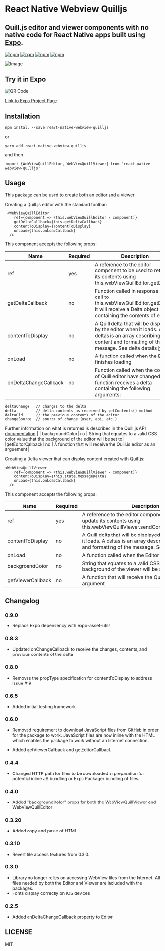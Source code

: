 # React Native Webview Quilljs
## Quill.js editor and viewer components with no native code for React Native apps built using [Expo](https://expo.io/).

[![npm](https://img.shields.io/npm/v/react-native-webview-quilljs.svg)](https://www.npmjs.com/package/react-native-webview-quilljs)
[![npm](https://img.shields.io/npm/dm/react-native-webview-quilljs.svg)](https://www.npmjs.com/package/react-native-webview-quilljs)
[![npm](https://img.shields.io/npm/dt/react-native-webview-quilljs.svg)](https://www.npmjs.com/package/react-native-webview-quilljs)
[![npm](https://img.shields.io/npm/l/react-native-webview-quilljs.svg)](https://github.com/react-native-component/react-native-webview-quilljs/blob/master/LICENSE)


![Image](https://thumbs.gfycat.com/CelebratedSilentDromedary-size_restricted.gif)

## Try it in Expo
![QR Code](https://github.com/reggie3/react-native-webview-quilljs/blob/master/expo-qr-code.png)


[Link to Expo Project Page](https://expo.io/@reggie3/react-native-webview-quilljs)


## Installation
~~~
npm install --save react-native-webview-quilljs
~~~
or 
~~~
yarn add react-native-webview-quilljs
~~~

and then
~~~
import {WebViewQuillEditor, WebViewQuillViewer} from 'react-native-webview-quilljs'
~~~

## Usage
This package can be used to create both an editor and a viewer

Creating a Quill.js editor with the standard toolbar:
~~~~
 <WebViewQuillEditor
    ref={component => (this.webViewQuillEditor = component)}
    getDeltaCallback={this.getDeltaCallback}
    contentToDisplay={contentToDisplay}
    onLoad={this.onLoadCallback}
  />
~~~~

This component accepts the following props:


| Name                   | Required      | Description |
| ---------------------- | ------------- | ----------- |
| ref            |    yes        | A reference to the editor component to be used to retrieve its contents using     this.webViewQuillEditor.getDelta();
| getDeltaCallback  |    no        | Function called in response to a call to this.webViewQuillEditor.getDelta().  It will receive a Delta object containing the contents of editor |
| contentToDisplay     |    no        | A Quill delta that will be displayed by the editor when it loads. A deltas is an array describing the content and formatting of the message.  See delta details [here](https://quilljs.com/guides/designing-the-delta-format/)|
| onLoad | no| A function called when the Editor finishes loading |
| onDeltaChangeCallback | no | Function called when the contents of Quill editor have changed.  The function receives a delta containing the following arguments:
~~~
deltaChange   // changes to the delta
delta         // delta contents as received by getContents() mothod
deltaOld      // the previous contents of the editor
changeSource  // source of change (user, api, etc.)
 ~~~      
Further information on what is returned is described in the Quill.js API [documentation](https://quilljs.com/docs/api/events.html) |
| backgroundColor| no | String that equates to a valid CSS color value that the background of the editor will be set to|
|getEditorCallback| no | A function that will receive the Quill.js editor as an arguement |


Creating a Delta viewer that can display content created with Quill.js:
~~~
<WebViewQuillViewer
    ref={component => (this.webViewQuillViewer = component)}
    contentToDisplay={this.state.messageDelta}
    onLoad={this.onLoadCallback}
  />
~~~

This component accepts the following props:

| Name                   | Required      | Description |
| ---------------------- | ------------- | ----------- |
| ref            |    yes        | A reference to the editor component to be used to update its contents using     this.webViewQuillViewer.sendContentToViewer(delta);
| contentToDisplay     |    no        | A Quill delta that will be displayed by the viewer when it loads. A deltas is an array describing the content and formatting of the message.  See delta details [here](https://quilljs.com/guides/designing-the-delta-format/)|
|onLoad | no| A function called when the Editor finishes loading |
| backgroundColor| no | String that equates to a valid CSS color value that the background of the viewer will be set to|
|getViewerCallback| no | A function that will receive the Quill.js viewer as an argument |

## Changelog

### 0.9.0

* Replace Expo dependency with expo-asset-utils

### 0.8.3

* Updated onChangeCallback to receive the changes, contents, and previous contents of the delta
  
### 0.8.0

* Removes the propType specification for contentToDisplay to address issue #19
  
### 0.6.5

* Added initial testing framework
  
### 0.6.0

* Removed requirement to download JavaScript files from GitHub in order for the package to work.  JavaScript files are now inline with the HTML which enables the package to work without an Internet connection.
  
* Added getViewerCallback and getEditorCallback
  
### 0.4.4

* Changed HTTP path for files to be downloaded in preparation for potential inline JS bundling or Expo Packager bundling of files.

### 0.4.0

* Added "backgroundColor" props for both the WebViewQuillViewer and WebViewQuillEditor

### 0.3.20

* Added copy and paste of HTML

### 0.3.10

* Revert file access features from 0.3.0.

### 0.3.0

* Library no longer relies on accessing WebView files from the Internet.  All files needed by both the Editor and Viewer are included with the packages.
* Fonts display correctly on iOS devices

### 0.2.5

* Added onDeltaChangeCallback property to Editor

## LICENSE

MIT
